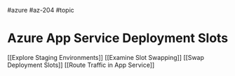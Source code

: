 #azure #az-204 #topic

# Azure App Service Deployment Slots
[[Explore Staging Environments]]
[[Examine Slot Swapping]]
[[Swap Deployment Slots]]
[[Route Traffic in App Service]]